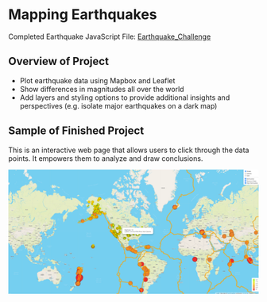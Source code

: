 # Mapping Earthquakes
Completed Earthquake JavaScript File: [Earthquake_Challenge](/Earthquake_Challenge/static/js/challenge_logic.js)  
  
## Overview of Project  
* Plot earthquake data using Mapbox and Leaflet 
* Show differences in magnitudes all over the world  
* Add layers and styling options to provide additional insights and perspectives (e.g. isolate major earthquakes on a dark map)        
  
## Sample of Finished Project
This is an interactive web page that allows users to click through the data points.  It empowers them to analyze and draw conclusions.  
  
![Earthquakes](/Earthquake_Challenge/images/earthquakes.png "Earthquakes")
